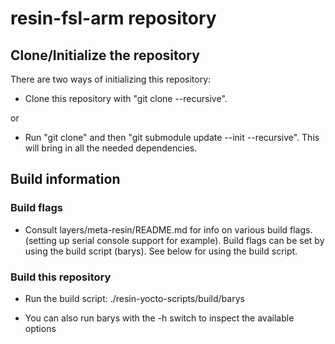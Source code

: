 #  resin-fsl-arm repository

## Clone/Initialize the repository

There are two ways of initializing this repository:
* Clone this repository with "git clone --recursive".

or

* Run "git clone" and then "git submodule update --init --recursive". This will bring in all the needed dependencies.

## Build information

### Build flags

* Consult layers/meta-resin/README.md for info on various build flags.
(setting up serial console support for example). Build flags can be set by using the build script (barys).
See below for using the build script.

### Build this repository

* Run the build script:
  ./resin-yocto-scripts/build/barys

* You can also run barys with the -h switch to inspect the available options